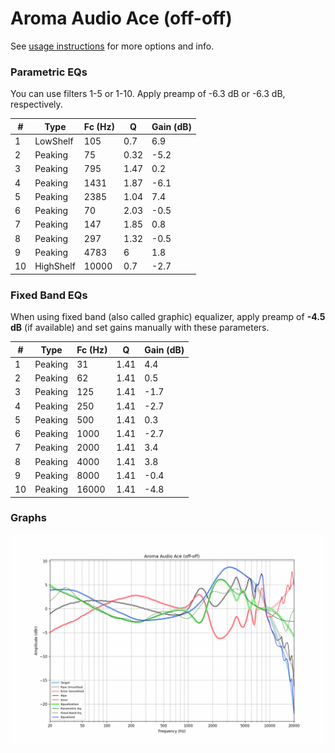 # Aroma Audio Ace (off-off)
See [usage instructions](https://github.com/jaakkopasanen/AutoEq#usage) for more options and info.

### Parametric EQs
You can use filters 1-5 or 1-10. Apply preamp of -6.3 dB or -6.3 dB, respectively.

|   # | Type      |   Fc (Hz) |    Q |   Gain (dB) |
|-----|-----------|-----------|------|-------------|
|   1 | LowShelf  |       105 | 0.7  |         6.9 |
|   2 | Peaking   |        75 | 0.32 |        -5.2 |
|   3 | Peaking   |       795 | 1.47 |         0.2 |
|   4 | Peaking   |      1431 | 1.87 |        -6.1 |
|   5 | Peaking   |      2385 | 1.04 |         7.4 |
|   6 | Peaking   |        70 | 2.03 |        -0.5 |
|   7 | Peaking   |       147 | 1.85 |         0.8 |
|   8 | Peaking   |       297 | 1.32 |        -0.5 |
|   9 | Peaking   |      4783 | 6    |         1.8 |
|  10 | HighShelf |     10000 | 0.7  |        -2.7 |

### Fixed Band EQs
When using fixed band (also called graphic) equalizer, apply preamp of **-4.5 dB** (if available) and set gains manually with these parameters.

|   # | Type    |   Fc (Hz) |    Q |   Gain (dB) |
|-----|---------|-----------|------|-------------|
|   1 | Peaking |        31 | 1.41 |         4.4 |
|   2 | Peaking |        62 | 1.41 |         0.5 |
|   3 | Peaking |       125 | 1.41 |        -1.7 |
|   4 | Peaking |       250 | 1.41 |        -2.7 |
|   5 | Peaking |       500 | 1.41 |         0.3 |
|   6 | Peaking |      1000 | 1.41 |        -2.7 |
|   7 | Peaking |      2000 | 1.41 |         3.4 |
|   8 | Peaking |      4000 | 1.41 |         3.8 |
|   9 | Peaking |      8000 | 1.41 |        -0.4 |
|  10 | Peaking |     16000 | 1.41 |        -4.8 |

### Graphs
![](./Aroma%20Audio%20Ace%20(off-off).png)
